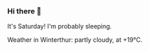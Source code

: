 ### Hi there :wave:

It's Saturday! I'm probably sleeping.

Weather in Winterthur: partly cloudy, at +19°C.
